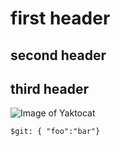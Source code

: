 # first header
## second header
## third header

![Image of Yaktocat](https://octodex.github.com/images/yaktocat.png)

```
$git: { "foo":"bar"}
```
